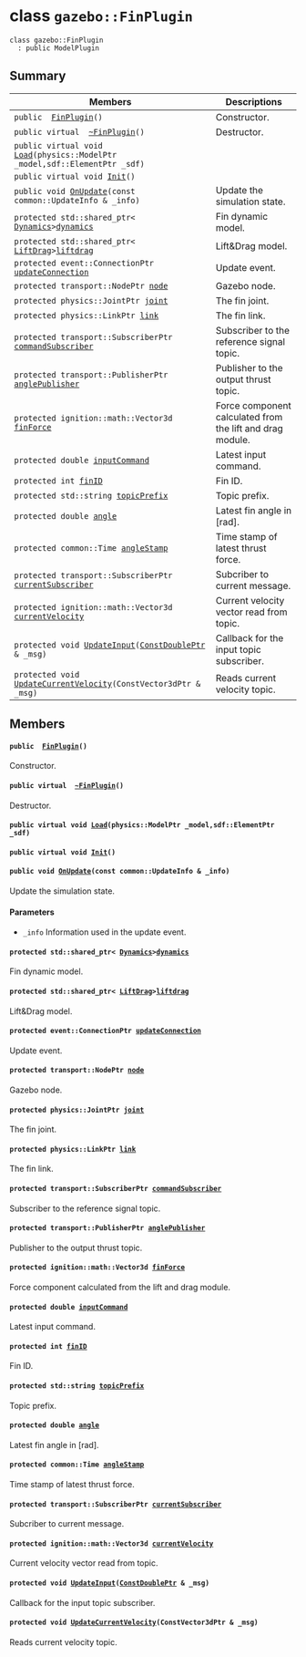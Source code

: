 # class `gazebo::FinPlugin` 

```
class gazebo::FinPlugin
  : public ModelPlugin
```  

## Summary

 Members                        | Descriptions                                
--------------------------------|---------------------------------------------
`public  `[`FinPlugin`](#classgazebo_1_1_fin_plugin_1a347a9d485eb98d0c0d1ce181cf3530e7)`()` | Constructor.
`public virtual  `[`~FinPlugin`](#classgazebo_1_1_fin_plugin_1a6bfb47239eaef146985a19a5005ba320)`()` | Destructor.
`public virtual void `[`Load`](#classgazebo_1_1_fin_plugin_1a2229e6e90a612c37da8bbf1110c54f53)`(physics::ModelPtr _model,sdf::ElementPtr _sdf)` | 
`public virtual void `[`Init`](#classgazebo_1_1_fin_plugin_1a674d8c80971e173b7066fa2a52ae8388)`()` | 
`public void `[`OnUpdate`](#classgazebo_1_1_fin_plugin_1ab4612d0093ed8b1fd0e24f780f584889)`(const common::UpdateInfo & _info)` | Update the simulation state.
`protected std::shared_ptr< `[`Dynamics`](docs/packages/uuv_simulator/docs/api/gazebo::Dynamics.md#classgazebo_1_1_dynamics)` > `[`dynamics`](#classgazebo_1_1_fin_plugin_1ad0a0e94fc62d04d9a08f119e72919420) | Fin dynamic model.
`protected std::shared_ptr< `[`LiftDrag`](docs/packages/uuv_simulator/docs/api/gazebo::LiftDrag.md#classgazebo_1_1_lift_drag)` > `[`liftdrag`](#classgazebo_1_1_fin_plugin_1a59d7567aa36e7d6882d1dd11c9ab75d0) | Lift&Drag model.
`protected event::ConnectionPtr `[`updateConnection`](#classgazebo_1_1_fin_plugin_1a217cde139114bb0f1415f73b82538e00) | Update event.
`protected transport::NodePtr `[`node`](#classgazebo_1_1_fin_plugin_1a2acefe090abcbd138a230391e577d187) | Gazebo node.
`protected physics::JointPtr `[`joint`](#classgazebo_1_1_fin_plugin_1af5fbe5a75a59199af8e92e17b2546841) | The fin joint.
`protected physics::LinkPtr `[`link`](#classgazebo_1_1_fin_plugin_1aa2a49d7b7c718265296063be66767375) | The fin link.
`protected transport::SubscriberPtr `[`commandSubscriber`](#classgazebo_1_1_fin_plugin_1a5d58c432064cc3c9c94b3ed0bd8a52a3) | Subscriber to the reference signal topic.
`protected transport::PublisherPtr `[`anglePublisher`](#classgazebo_1_1_fin_plugin_1a17fc907ce5376d31010075d2c127e0a9) | Publisher to the output thrust topic.
`protected ignition::math::Vector3d `[`finForce`](#classgazebo_1_1_fin_plugin_1ae0cfeae0cbbf51ed8ad3d88710a7bf95) | Force component calculated from the lift and drag module.
`protected double `[`inputCommand`](#classgazebo_1_1_fin_plugin_1ac748f61691360a841314e3d92ee7cfdd) | Latest input command.
`protected int `[`finID`](#classgazebo_1_1_fin_plugin_1a0d357d22e70731d4f0da1e2eb16dbec9) | Fin ID.
`protected std::string `[`topicPrefix`](#classgazebo_1_1_fin_plugin_1ae595f9a8c9d7d00439935c3a95a7ec42) | Topic prefix.
`protected double `[`angle`](#classgazebo_1_1_fin_plugin_1a030388a1a36c2f58f0baa34605eb0d15) | Latest fin angle in [rad].
`protected common::Time `[`angleStamp`](#classgazebo_1_1_fin_plugin_1a4fb2db18a81a9a7cf8f2f5376b3e5d02) | Time stamp of latest thrust force.
`protected transport::SubscriberPtr `[`currentSubscriber`](#classgazebo_1_1_fin_plugin_1a3940ad05bd8930b1d866154116939a07) | Subcriber to current message.
`protected ignition::math::Vector3d `[`currentVelocity`](#classgazebo_1_1_fin_plugin_1adc8117b6c3169bbcccc25ba63ba4276e) | Current velocity vector read from topic.
`protected void `[`UpdateInput`](#classgazebo_1_1_fin_plugin_1ad20391361f5206bde332a229251c7f38)`(`[`ConstDoublePtr`](docs/packages/uuv_simulator/docs/api/ConstDoublePtr.md#_fin_plugin_8hh_1adec3148dfa71d908caf33660a62187d4)` & _msg)` | Callback for the input topic subscriber.
`protected void `[`UpdateCurrentVelocity`](#classgazebo_1_1_fin_plugin_1aaf4c2da2058c877cbffdd0dc6d94c0ee)`(ConstVector3dPtr & _msg)` | Reads current velocity topic.

## Members

#### `public  `[`FinPlugin`](#classgazebo_1_1_fin_plugin_1a347a9d485eb98d0c0d1ce181cf3530e7)`()` 

Constructor.

#### `public virtual  `[`~FinPlugin`](#classgazebo_1_1_fin_plugin_1a6bfb47239eaef146985a19a5005ba320)`()` 

Destructor.

#### `public virtual void `[`Load`](#classgazebo_1_1_fin_plugin_1a2229e6e90a612c37da8bbf1110c54f53)`(physics::ModelPtr _model,sdf::ElementPtr _sdf)` 

#### `public virtual void `[`Init`](#classgazebo_1_1_fin_plugin_1a674d8c80971e173b7066fa2a52ae8388)`()` 

#### `public void `[`OnUpdate`](#classgazebo_1_1_fin_plugin_1ab4612d0093ed8b1fd0e24f780f584889)`(const common::UpdateInfo & _info)` 

Update the simulation state.

#### Parameters
* `_info` Information used in the update event.

#### `protected std::shared_ptr< `[`Dynamics`](docs/packages/uuv_simulator/docs/api/gazebo::Dynamics.md#classgazebo_1_1_dynamics)` > `[`dynamics`](#classgazebo_1_1_fin_plugin_1ad0a0e94fc62d04d9a08f119e72919420) 

Fin dynamic model.

#### `protected std::shared_ptr< `[`LiftDrag`](docs/packages/uuv_simulator/docs/api/gazebo::LiftDrag.md#classgazebo_1_1_lift_drag)` > `[`liftdrag`](#classgazebo_1_1_fin_plugin_1a59d7567aa36e7d6882d1dd11c9ab75d0) 

Lift&Drag model.

#### `protected event::ConnectionPtr `[`updateConnection`](#classgazebo_1_1_fin_plugin_1a217cde139114bb0f1415f73b82538e00) 

Update event.

#### `protected transport::NodePtr `[`node`](#classgazebo_1_1_fin_plugin_1a2acefe090abcbd138a230391e577d187) 

Gazebo node.

#### `protected physics::JointPtr `[`joint`](#classgazebo_1_1_fin_plugin_1af5fbe5a75a59199af8e92e17b2546841) 

The fin joint.

#### `protected physics::LinkPtr `[`link`](#classgazebo_1_1_fin_plugin_1aa2a49d7b7c718265296063be66767375) 

The fin link.

#### `protected transport::SubscriberPtr `[`commandSubscriber`](#classgazebo_1_1_fin_plugin_1a5d58c432064cc3c9c94b3ed0bd8a52a3) 

Subscriber to the reference signal topic.

#### `protected transport::PublisherPtr `[`anglePublisher`](#classgazebo_1_1_fin_plugin_1a17fc907ce5376d31010075d2c127e0a9) 

Publisher to the output thrust topic.

#### `protected ignition::math::Vector3d `[`finForce`](#classgazebo_1_1_fin_plugin_1ae0cfeae0cbbf51ed8ad3d88710a7bf95) 

Force component calculated from the lift and drag module.

#### `protected double `[`inputCommand`](#classgazebo_1_1_fin_plugin_1ac748f61691360a841314e3d92ee7cfdd) 

Latest input command.

#### `protected int `[`finID`](#classgazebo_1_1_fin_plugin_1a0d357d22e70731d4f0da1e2eb16dbec9) 

Fin ID.

#### `protected std::string `[`topicPrefix`](#classgazebo_1_1_fin_plugin_1ae595f9a8c9d7d00439935c3a95a7ec42) 

Topic prefix.

#### `protected double `[`angle`](#classgazebo_1_1_fin_plugin_1a030388a1a36c2f58f0baa34605eb0d15) 

Latest fin angle in [rad].

#### `protected common::Time `[`angleStamp`](#classgazebo_1_1_fin_plugin_1a4fb2db18a81a9a7cf8f2f5376b3e5d02) 

Time stamp of latest thrust force.

#### `protected transport::SubscriberPtr `[`currentSubscriber`](#classgazebo_1_1_fin_plugin_1a3940ad05bd8930b1d866154116939a07) 

Subcriber to current message.

#### `protected ignition::math::Vector3d `[`currentVelocity`](#classgazebo_1_1_fin_plugin_1adc8117b6c3169bbcccc25ba63ba4276e) 

Current velocity vector read from topic.

#### `protected void `[`UpdateInput`](#classgazebo_1_1_fin_plugin_1ad20391361f5206bde332a229251c7f38)`(`[`ConstDoublePtr`](docs/packages/uuv_simulator/docs/api/ConstDoublePtr.md#_fin_plugin_8hh_1adec3148dfa71d908caf33660a62187d4)` & _msg)` 

Callback for the input topic subscriber.

#### `protected void `[`UpdateCurrentVelocity`](#classgazebo_1_1_fin_plugin_1aaf4c2da2058c877cbffdd0dc6d94c0ee)`(ConstVector3dPtr & _msg)` 

Reads current velocity topic.

